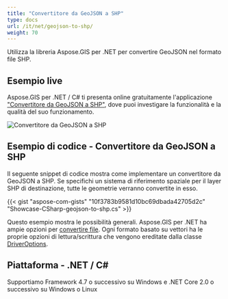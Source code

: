 ```yaml
---
title: "Convertitore da GeoJSON a SHP"
type: docs
url: /it/net/geojson-to-shp/
weight: 70
---
```


Utilizza la libreria Aspose.GIS per .NET per convertire GeoJSON nel formato file SHP.

## **Esempio live**

Aspose.GIS per .NET / C# ti presenta online gratuitamente l'applicazione ["Convertitore da GeoJSON a SHP"](https://products.aspose.app/gis/conversion/geojson-to-shp), dove puoi investigare la funzionalità e la qualità del suo funzionamento.

![Convertitore da GeoJSON a SHP](conversion.png)

## **Esempio di codice - Convertitore da GeoJSON a SHP**

Il seguente snippet di codice mostra come implementare un convertitore da GeoJSON a SHP. Se specifichi un sistema di riferimento spaziale per il layer SHP di destinazione, tutte le geometrie verranno convertite in esso. 

{{< gist "aspose-com-gists" "10f3783b9581d10bc69dbada42705d2c" "Showcase-CSharp-geojson-to-shp.cs" >}}

Questo esempio mostra le possibilità generali. Aspose.GIS per .NET ha ampie opzioni per [convertire file](https://docs.aspose.com/gis/net/vector-layers/). Ogni formato basato su vettori ha le proprie opzioni di lettura/scrittura che vengono ereditate dalla classe [DriverOptions](https://reference.aspose.com/gis/net/aspose.gis/driveroptions).

## **Piattaforma - .NET / C#**

Supportiamo Framework 4.7 o successivo su Windows e .NET Core 2.0 o successivo su Windows o Linux
